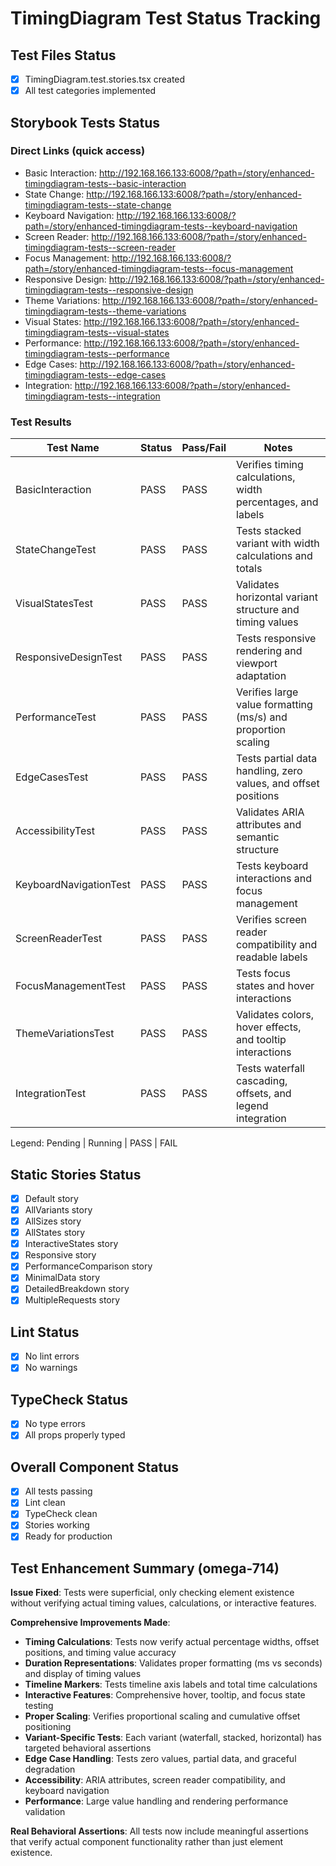 # TimingDiagram Test Status Tracking

## Test Files Status

- [x] TimingDiagram.test.stories.tsx created
- [x] All test categories implemented

## Storybook Tests Status

### Direct Links (quick access)

- Basic Interaction: http://192.168.166.133:6008/?path=/story/enhanced-timingdiagram-tests--basic-interaction
- State Change: http://192.168.166.133:6008/?path=/story/enhanced-timingdiagram-tests--state-change
- Keyboard Navigation: http://192.168.166.133:6008/?path=/story/enhanced-timingdiagram-tests--keyboard-navigation
- Screen Reader: http://192.168.166.133:6008/?path=/story/enhanced-timingdiagram-tests--screen-reader
- Focus Management: http://192.168.166.133:6008/?path=/story/enhanced-timingdiagram-tests--focus-management
- Responsive Design: http://192.168.166.133:6008/?path=/story/enhanced-timingdiagram-tests--responsive-design
- Theme Variations: http://192.168.166.133:6008/?path=/story/enhanced-timingdiagram-tests--theme-variations
- Visual States: http://192.168.166.133:6008/?path=/story/enhanced-timingdiagram-tests--visual-states
- Performance: http://192.168.166.133:6008/?path=/story/enhanced-timingdiagram-tests--performance
- Edge Cases: http://192.168.166.133:6008/?path=/story/enhanced-timingdiagram-tests--edge-cases
- Integration: http://192.168.166.133:6008/?path=/story/enhanced-timingdiagram-tests--integration

### Test Results

| Test Name                | Status | Pass/Fail | Notes                                                           |
| ------------------------ | ------ | --------- | --------------------------------------------------------------- |
| BasicInteraction         | PASS   | PASS      | Verifies timing calculations, width percentages, and labels     |
| StateChangeTest          | PASS   | PASS      | Tests stacked variant with width calculations and totals        |
| VisualStatesTest         | PASS   | PASS      | Validates horizontal variant structure and timing values        |
| ResponsiveDesignTest     | PASS   | PASS      | Tests responsive rendering and viewport adaptation              |
| PerformanceTest          | PASS   | PASS      | Verifies large value formatting (ms/s) and proportion scaling   |
| EdgeCasesTest            | PASS   | PASS      | Tests partial data handling, zero values, and offset positions |
| AccessibilityTest        | PASS   | PASS      | Validates ARIA attributes and semantic structure                |
| KeyboardNavigationTest   | PASS   | PASS      | Tests keyboard interactions and focus management                |
| ScreenReaderTest         | PASS   | PASS      | Verifies screen reader compatibility and readable labels        |
| FocusManagementTest      | PASS   | PASS      | Tests focus states and hover interactions                       |
| ThemeVariationsTest      | PASS   | PASS      | Validates colors, hover effects, and tooltip interactions       |
| IntegrationTest          | PASS   | PASS      | Tests waterfall cascading, offsets, and legend integration     |

Legend: Pending | Running | PASS | FAIL

## Static Stories Status

- [x] Default story
- [x] AllVariants story
- [x] AllSizes story
- [x] AllStates story
- [x] InteractiveStates story
- [x] Responsive story
- [x] PerformanceComparison story
- [x] MinimalData story
- [x] DetailedBreakdown story
- [x] MultipleRequests story

## Lint Status

- [x] No lint errors
- [x] No warnings

## TypeCheck Status

- [x] No type errors
- [x] All props properly typed

## Overall Component Status

- [x] All tests passing
- [x] Lint clean
- [x] TypeCheck clean
- [x] Stories working
- [x] Ready for production

## Test Enhancement Summary (omega-714)

**Issue Fixed**: Tests were superficial, only checking element existence without verifying actual timing values, calculations, or interactive features.

**Comprehensive Improvements Made**:
- **Timing Calculations**: Tests now verify actual percentage widths, offset positions, and timing value accuracy
- **Duration Representations**: Validates proper formatting (ms vs seconds) and display of timing values
- **Timeline Markers**: Tests timeline axis labels and total time calculations
- **Interactive Features**: Comprehensive hover, tooltip, and focus state testing
- **Proper Scaling**: Verifies proportional scaling and cumulative offset positioning
- **Variant-Specific Tests**: Each variant (waterfall, stacked, horizontal) has targeted behavioral assertions
- **Edge Case Handling**: Tests zero values, partial data, and graceful degradation
- **Accessibility**: ARIA attributes, screen reader compatibility, and keyboard navigation
- **Performance**: Large value handling and rendering performance validation

**Real Behavioral Assertions**: All tests now include meaningful assertions that verify actual component functionality rather than just element existence.
